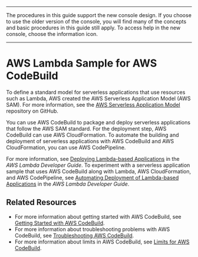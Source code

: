 --------

 The procedures in this guide support the new console design\. If you choose to use the older version of the console, you will find many of the concepts and basic procedures in this guide still apply\. To access help in the new console, choose the information icon\.

--------

# AWS Lambda Sample for AWS CodeBuild<a name="sample-lambda"></a>

To define a standard model for serverless applications that use resources such as Lambda, AWS created the AWS Serverless Application Model \(AWS SAM\)\. For more information, see the [AWS Serverless Application Model](https://github.com/awslabs/serverless-application-model) repository on GitHub\.

You can use AWS CodeBuild to package and deploy serverless applications that follow the AWS SAM standard\. For the deployment step, AWS CodeBuild can use AWS CloudFormation\. To automate the building and deployment of serverless applications with AWS CodeBuild and AWS CloudFormation, you can use AWS CodePipeline\.

For more information, see [Deploying Lambda\-based Applications](https://docs.aws.amazon.com/lambda/latest/dg/deploying-lambda-apps.html) in the *AWS Lambda Developer Guide*\. To experiment with a serverless application sample that uses AWS CodeBuild along with Lambda, AWS CloudFormation, and AWS CodePipeline, see [Automating Deployment of Lambda\-based Applications](https://docs.aws.amazon.com/lambda/latest/dg/automating-deployment.html) in the *AWS Lambda Developer Guide*\.

## Related Resources<a name="w4aac11c45c45b9"></a>
+ For more information about getting started with AWS CodeBuild, see [Getting Started with AWS CodeBuild](getting-started.md)\.
+ For more information about troubleshooting problems with AWS CodeBuild, see [Troubleshooting AWS CodeBuild](troubleshooting.md)\.
+ For more information about limits in AWS CodeBuild, see [Limits for AWS CodeBuild](limits.md)\.